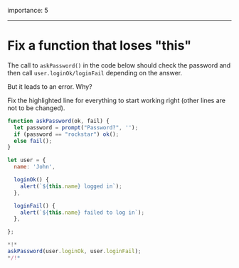 importance: 5

---

# Fix a function that loses "this"

The call to `askPassword()` in the code below should check the password and then call `user.loginOk/loginFail` depending on the answer.

But it leads to an error. Why?

Fix the highlighted line for everything to start working right (other lines are not to be changed).

```js run
function askPassword(ok, fail) {
  let password = prompt("Password?", '');
  if (password == "rockstar") ok();
  else fail();
}

let user = {
  name: 'John',

  loginOk() {
    alert(`${this.name} logged in`);
  },

  loginFail() {
    alert(`${this.name} failed to log in`);
  },

};

*!*
askPassword(user.loginOk, user.loginFail);
*/!*
```
